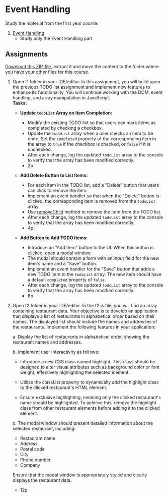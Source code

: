 # Event Handling

Study the material from the first year course:

1. [Event Handling](https://github.com/ilkkamtk/JavaScript-english/blob/main/BOM-DOM-event.md#event-handling)
    - Study only the Event Handling part

## Assignments

[Download this ZIP-file](https://github.com/ilkkamtk/WSK/raw/main/zip/event-assignments.zip), extract it and move the content to the folder where you have your other files for this course.

1. Open t1 folder in your IDE/editor. In this assignment, you will build upon the previous TODO list assignment and implement new features to enhance its functionality. You will continue working with the DOM, event handling, and array manipulation in JavaScript. <br> **Tasks:**
    - **Update `todoList` Array on Item Completion:**
        - Modify the existing TODO list so that users can mark items as completed by checking a checkbox.
        - Update the `todoList` array when a user checks an item to be done. Set the `completed` property of the
          corresponding item in the array to `true` if the checkbox is checked, or `false` if it is unchecked.
        - After each change, log the updated `todoList` array to the console to verify that the array has been modified
          correctly.
        - 2p

    - **Add Delete Button to List Items:**
        - For each item in the TODO list, add a "Delete" button that users can click to remove the item.
        - Implement an event handler so that when the "Delete" button is clicked, the corresponding item is removed from
          the `todoList` array.
        - Use [removeChild](https://developer.mozilla.org/en-US/docs/Web/API/Node/removeChild) method to remove the item
          from the TODO list.
        - After each change, log the updated `todoList` array to the console to verify that the array has been modified
          correctly.
        - 4p

    - **Add Button to Add TODO Items:**
        - Introduce an "Add Item" button to the UI. When this button is clicked, open a modal window.
        - The modal should contain a form with an input field for the new item's name and a "Save" button.
        - Implement an event handler for the "Save" button that adds a new TODO item to the `todoList` array. The new
          item should have a default `completed` property of `false`.
        - After each change, log the updated `todoList` array to the console to verify that the array has been modified
          correctly.
        - 6p

2. Open t2 folder in your IDE/editor. In the t2.js file, you will find an array containing restaurant data. Your objective is to develop an application that displays a list of restaurants in alphabetical order based on their names. The displayed list should include the names and addresses of the restaurants. Implement the following features in your application:

   a. Display the list of restaurants in alphabetical order, showing the restaurant names and addresses.

   b. Implement user interactivity as follows:

    - Introduce a new CSS class named highlight. This class should be designed to alter visual attributes such as
      background color or font weight, effectively highlighting the selected element.

    - Utilize the classList property to dynamically add the highlight class to the clicked restaurant's HTML
      element.

    - Ensure exclusive highlighting, meaning only the clicked restaurant's name should be highlighted. To achieve this,
      remove the highlight class from other restaurant elements before adding it to the clicked element.

   c. The modal window should present detailed information about the selected restaurant, including:
    - Restaurant name
    - Address
    - Postal code
    - City
    - Phone number
    - Company

   Ensure that the modal window is appropriately styled and clearly displays the restaurant data.
    - 12p
